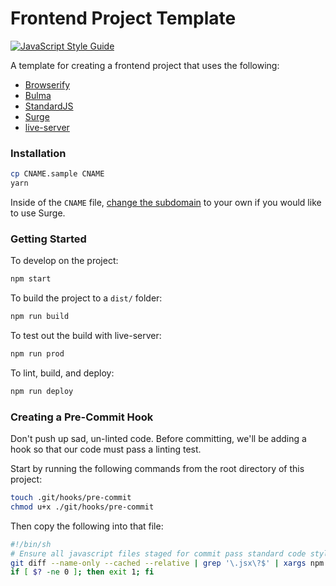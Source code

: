 # Frontend Project Template

[![JavaScript Style Guide](https://img.shields.io/badge/code_style-standard-brightgreen.svg)](https://standardjs.com)

A template for creating a frontend project that uses the following:

- [Browserify](http://browserify.org/)
- [Bulma](http://bulma.io/)
- [StandardJS](https://standardjs.com/)
- [Surge](https://surge.sh/)
- [live-server](https://www.npmjs.com/package/live-server)

### Installation

```bash
cp CNAME.sample CNAME
yarn
```

Inside of the `CNAME` file, [change the subdomain](https://surge.sh/help/adding-a-custom-domain) to your own if you would like to use Surge.

### Getting Started

To develop on the project:

```bash
npm start
```

To build the project to a `dist/` folder:

```bash
npm run build
```

To test out the build with live-server:

```bash
npm run prod
```

To lint, build, and deploy:

```bash
npm run deploy
```

### Creating a Pre-Commit Hook

Don't push up sad, un-linted code. Before committing, we'll be adding a hook so that our code must pass a linting test.

Start by running the following commands from the root directory of this project:

```bash
touch .git/hooks/pre-commit
chmod u+x ./git/hooks/pre-commit
```

Then copy the following into that file:

```bash
#!/bin/sh
# Ensure all javascript files staged for commit pass standard code style
git diff --name-only --cached --relative | grep '\.jsx\?$' | xargs npm run lint
if [ $? -ne 0 ]; then exit 1; fi
```
